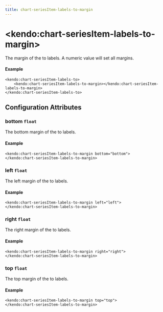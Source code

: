 ```yaml
---
title: chart-seriesItem-labels-to-margin
---
```


# \<kendo:chart-seriesItem-labels-to-margin\>

The margin of the to labels. A numeric value will set all margins.

#### Example
    <kendo:chart-seriesItem-labels-to>
        <kendo:chart-seriesItem-labels-to-margin></kendo:chart-seriesItem-labels-to-margin>
    </kendo:chart-seriesItem-labels-to>

## Configuration Attributes

### bottom `float`

The bottom margin of the to labels.

#### Example
    <kendo:chart-seriesItem-labels-to-margin bottom="bottom">
    </kendo:chart-seriesItem-labels-to-margin>

### left `float`

The left margin of the to labels.

#### Example
    <kendo:chart-seriesItem-labels-to-margin left="left">
    </kendo:chart-seriesItem-labels-to-margin>

### right `float`

The right margin of the to labels.

#### Example
    <kendo:chart-seriesItem-labels-to-margin right="right">
    </kendo:chart-seriesItem-labels-to-margin>

### top `float`

The top margin of the to labels.

#### Example
    <kendo:chart-seriesItem-labels-to-margin top="top">
    </kendo:chart-seriesItem-labels-to-margin>

